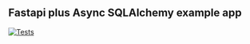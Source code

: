 ## Fastapi plus Async SQLAlchemy example app

[![Tests](https://github.com/martin-hanzely/fpas/actions/workflows/main.yml/badge.svg)](https://github.com/martin-hanzely/fpas/actions/workflows/main.yml)
